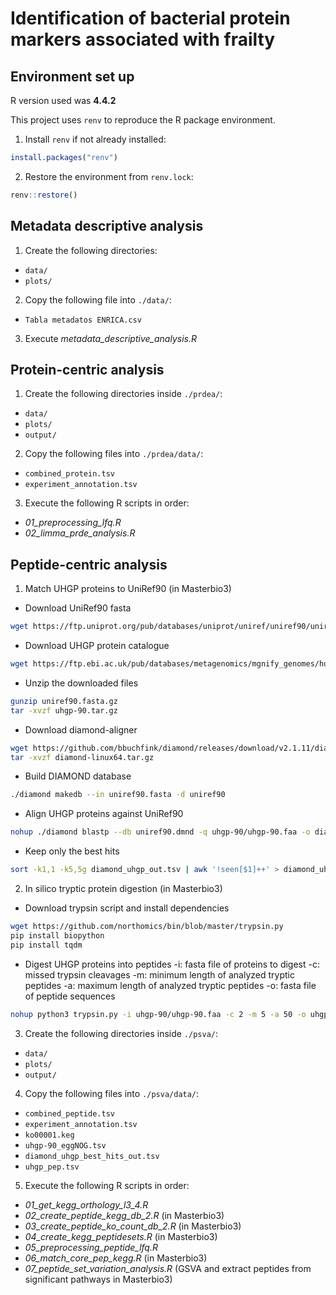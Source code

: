 # Identification of bacterial protein markers associated with frailty

## Environment set up
R version used was **4.4.2**

This project uses `renv` to reproduce the R package environment.

1. Install `renv` if not already installed:
```r
install.packages("renv")
```
2. Restore the environment from `renv.lock`:
```r
renv::restore()
```
## Metadata descriptive analysis
1. Create the following directories:
  - `data/`
  - `plots/`
2. Copy the following file into `./data/`:
  - `Tabla metadatos ENRICA.csv`
3. Execute *metadata_descriptive_analysis.R*

## Protein-centric analysis
1. Create the following directories inside `./prdea/`:
  - `data/`
  - `plots/`
  - `output/`
2. Copy the following files into `./prdea/data/`:
 - `combined_protein.tsv`
 - `experiment_annotation.tsv`
3. Execute the following R scripts in order:
 - *01_preprocessing_lfq.R*
 - *02_limma_prde_analysis.R*

## Peptide-centric analysis

1. Match UHGP proteins to UniRef90 (in Masterbio3)
- Download UniRef90 fasta
```bash
wget https://ftp.uniprot.org/pub/databases/uniprot/uniref/uniref90/uniref90.fasta.gz
```
- Download UHGP protein catalogue
```bash
wget https://ftp.ebi.ac.uk/pub/databases/metagenomics/mgnify_genomes/human-gut/v2.0.2/protein_catalogue/uhgp-90.tar.gz
```
- Unzip the downloaded files
```bash
gunzip uniref90.fasta.gz
tar -xvzf uhgp-90.tar.gz
```
- Download diamond-aligner
```bash
wget https://github.com/bbuchfink/diamond/releases/download/v2.1.11/diamond-linux64.tar.gz
tar -xvzf diamond-linux64.tar.gz
```
- Build DIAMOND database
```bash
./diamond makedb --in uniref90.fasta -d uniref90
```
- Align UHGP proteins against UniRef90
```bash
nohup ./diamond blastp --db uniref90.dmnd -q uhgp-90/uhgp-90.faa -o diamond_uhgp_out.tsv --sensitive -e 0.1 --top 5 -f 6 qseqid qlen sseqid slen evalue length nident > diamond.log 2>&1 &
```
- Keep only the best hits
```bash
sort -k1,1 -k5,5g diamond_uhgp_out.tsv | awk '!seen[$1]++' > diamond_uhgp_best_hits_out.tsv
```

2. In silico tryptic protein digestion (in Masterbio3)
- Download trypsin script and install dependencies
```bash
wget https://github.com/northomics/bin/blob/master/trypsin.py
pip install biopython
pip install tqdm
```
- Digest UHGP proteins into peptides 
-i: fasta file of proteins to digest
-c: missed trypsin cleavages
-m: minimum length of analyzed tryptic peptides
-a: maximum length of analyzed tryptic peptides
-o: fasta file of peptide sequences
```bash
nohup python3 trypsin.py -i uhgp-90/uhgp-90.faa -c 2 -m 5 -a 50 -o uhgp_pep.tsv > output.log 2>&1 &
```

3. Create the following directories inside `./psva/`:
  - `data/`
  - `plots/`
  - `output/`
4. Copy the following files into `./psva/data/`:
  - `combined_peptide.tsv`
  - `experiment_annotation.tsv`
  - `ko00001.keg`
  - `uhgp-90_eggNOG.tsv`
  - `diamond_uhgp_best_hits_out.tsv`
  - `uhgp_pep.tsv`

5. Execute the following R scripts in order:
  - *01_get_kegg_orthology_l3_4.R*
  - *02_create_peptide_kegg_db_2.R* (in Masterbio3)
  - *03_create_peptide_ko_count_db_2.R* (in Masterbio3)
  - *04_create_kegg_peptidesets.R* (in Masterbio3)
  - *05_preprocessing_peptide_lfq.R*
  - *06_match_core_pep_kegg.R* (in Masterbio3)
  - *07_peptide_set_variation_analysis.R* (GSVA and extract peptides from significant pathways in Masterbio3)
